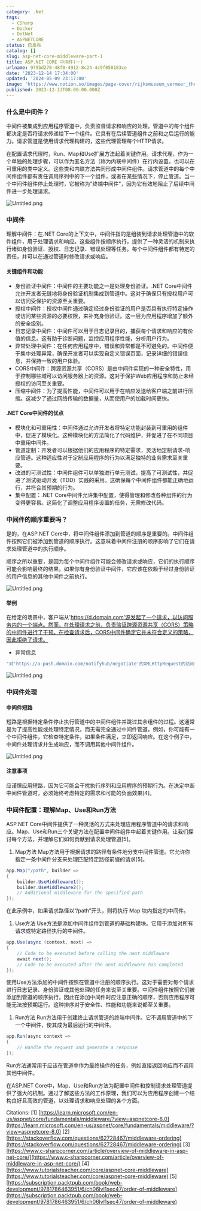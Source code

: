 ```yaml
---
category: .Net
tags:
  - CSharp
  - Docker
  - DotNet
  - ASPNETCORE
status: 已发布
catalog: []
slug: asp-net-core-middleware-part-1
title: ASP.NET CORE 中间件(一)
urlname: 979bd270-48f0-4912-8c24-4c9f050183ce
date: '2023-12-14 17:34:00'
updated: '2024-05-09 23:17:00'
image: 'https://www.notion.so/images/page-cover/rijksmuseum_vermeer_the_milkmaid.jpg'
published: 2023-12-13T08:00:00.000Z
---
```


### 什么是中间件？


中间件被集成到应用程序管道中，负责监督请求和响应的处理。管道中的每个组件都决定是否将请求传递给下一个组件。它具有在后续管道组件之前和之后运行的能力。请求管道是使用请求代理构建的，这些代理管理每个HTTP请求。


在配置请求代理时，Run、Map和Use扩展方法起着关键作用。请求代理，作为一个单独的处理步骤，可以作为匿名方法（称为内联中间件）在行内设置，也可以在可重用的类中定义。这些类和内联方法共同形成中间件组件。请求管道中的每个中间件组件都有责任调用序列中的下一个组件，或者在某些情况下，停止管道。当一个中间件组件停止处理时，它被称为"终端中间件"，因为它有效地阻止了后续中间件进一步处理请求。


![Untitled.png](https://prod-files-secure.s3.us-west-2.amazonaws.com/5d24fe63-e567-4804-86f9-9fdc62e13082/da807807-d02d-4fa1-86b6-db45e4678714/Untitled.png?X-Amz-Algorithm=AWS4-HMAC-SHA256&X-Amz-Content-Sha256=UNSIGNED-PAYLOAD&X-Amz-Credential=ASIAZI2LB466RS4ZM66Y%2F20250331%2Fus-west-2%2Fs3%2Faws4_request&X-Amz-Date=20250331T213430Z&X-Amz-Expires=3600&X-Amz-Security-Token=IQoJb3JpZ2luX2VjEEIaCXVzLXdlc3QtMiJHMEUCIChcz6tYF%2FJ9Pv41JFHY77VGjJF6g%2FuyeFhY8YctESXZAiEAjdMTSv1DbQsHhSczGtJ%2FUXfFL4PcrDPi6zSZvHblLhsqiAQIq%2F%2F%2F%2F%2F%2F%2F%2F%2F%2F%2FARAAGgw2Mzc0MjMxODM4MDUiDJjiDHcFJNuLcguqHircAw4hUS4qijiIcG2MsU9dTm2oeVZPlPBda3M2JrjgntxonGtNKsoc02hbzv%2BM31k%2BVeRVvT2i%2F6lkobUYC0toPLw4TiTM2s3ZP2BlDnNgsvH6OjTD0L4%2BIP8y4p%2Fz%2FhZx33Y1Hz%2FQeHB3TV0jexciOxfRLOJueDn779MWeG42Q7AHOg92cya%2FqXA3DtiiwhFl6GpS2bzgbKrnYpPhUX66bepHUExJSxm8gcbMccPSoA06gPkm6luqmbW4PH4xW7t84PLzipRl%2BwevQMSSaalk7R2QBrGNearpubLjBSZfP3YNj%2Ff2bSLfuRuUCWd8D7fulN8EzJfYMtmJzDV7usycZbyvy75oDBpBMN8anPZK0FImM9dSE7gfMfjCAh9pKR4HRiCwlCjkgUtQqpZYvu1FxZcN%2FPmEwnUoGylmKsIZt0zEYpo%2BxYYhJjr4JHU65Cv6UfSXc3gf7aXz645D5lFcpchFYLtzNUh%2F72dNANjKnl0x7ZSIShS%2BNIdA9kpC5pvKEs9AUrrfRS7Uy401MaLwv9nVs1M7EfVDpv74Uu0%2FxhBNDkKpx%2BTF2sWCF9gbDs3BvWksFLWu5XFZAjeCP1xVx4lwco96sgb%2BSKKkH0X7RGZ9qT9i7uSaDI%2BCAX3BMN61q78GOqUBlefqEoEzjtpphDDyoFW%2FoXbarnzoJl%2BJQFUmqvYgsbfgApnXVVyutLZRLdsBTqGor%2F7Pt6PyEVbkPSg5HstsRiYrxPmCJzIRpOdDFrkOj3hRxQNtzcGlTwZ1SGAyw6Xjz47afSztl91CLSIEkoP2HZqaEJ8ztTHivph390nNy98pdEfDMywxIPoxu5fsjF%2BMsXiE6WL7acJw3O0KKiM6mQxPwRQc&X-Amz-Signature=b7aa626ae39f261a636f8522c474ddfd8704496e65929bd9e8eda0dc16c04e3a&X-Amz-SignedHeaders=host&x-id=GetObject)


### 中间件


理解中间件：在.NET Core的上下文中，中间件指的是组装到请求处理管道中的软件组件，用于处理请求和响应。这些组件按顺序执行，提供了一种灵活的机制来执行诸如身份验证、授权、日志记录、错误处理等任务。每个中间件组件都有特定的责任，并可以在通过管道时修改请求或响应。


#### 关键组件和功能

- 身份验证中间件：中间件的主要功能之一是处理身份验证。.NET Core中间件允许开发者无缝地将身份验证机制集成到管道中。这对于确保只有授权用户可以访问受保护的资源至关重要。
- 授权中间件：授权中间件通过确定经过身份验证的用户是否具有执行特定操作或访问某些资源的必要权限，来补充身份验证。这一层为应用程序增加了额外的安全级别。
- 日志记录中间件：中间件可以用于日志记录目的，捕获每个请求和响应的有价值的信息。这有助于诊断问题，监控应用程序性能，分析用户行为。
- 异常处理中间件：在任何应用程序中，错误和异常都是不可避免的。中间件便于集中处理异常，确保开发者可以实现自定义错误页面，记录详细的错误信息，并保持一致的用户体验。
- CORS中间件：跨源资源共享（CORS）是由中间件实现的一种安全特性，用于控制哪些域可以访问服务器上的资源。这对于保护Web应用程序和防止未经授权的访问至关重要。
- 压缩中间件：为了提高性能，中间件可以用于在响应发送给客户端之前进行压缩。这减少了通过网络传输的数据量，从而使用户的加载时间更快。

#### .NET Core中间件的优点

- 模块化和可重用性：中间件通过允许开发者将特定功能封装到可重用的组件中，促进了模块化。这种模块化的方法简化了代码维护，并促进了在不同项目中重用中间件。
- 管道定制：开发者可以根据他们的应用程序的特定需求，灵活地定制请求-响应管道。这种适应性对于定制应用程序的行为以满足独特的业务需求至关重要。
- 改进的可测试性：中间件组件可以单独进行单元测试，提高了可测试性，并促进了测试驱动开发（TDD）实践的采用。这确保每个中间件组件都能正确地运行，并符合其预期的行为。
- 集中配置：.NET Core中间件允许集中配置，使得管理和修改各种组件的行为变得更容易。这简化了调整应用程序设置的任务，无需修改代码。

### 中间件的顺序重要吗？


是的，在ASP.NET Core中，将中间件组件添加到管道的顺序是重要的。中间件组件按照它们被添加到管道的顺序执行。这意味着中间件注册的顺序影响了它们在请求处理管道中的执行顺序。


顺序之所以重要，是因为每个中间件组件可能会修改请求或响应，它们的执行顺序可能会影响最终的结果。如果你有身份验证中间件，它应该在依赖于经过身份验证的用户信息的其他中间件之前执行。


![Untitled.png](https://prod-files-secure.s3.us-west-2.amazonaws.com/5d24fe63-e567-4804-86f9-9fdc62e13082/24f795a2-1c5a-4a6b-a0d8-2afb160076f1/Untitled.png?X-Amz-Algorithm=AWS4-HMAC-SHA256&X-Amz-Content-Sha256=UNSIGNED-PAYLOAD&X-Amz-Credential=ASIAZI2LB466RS4ZM66Y%2F20250331%2Fus-west-2%2Fs3%2Faws4_request&X-Amz-Date=20250331T213430Z&X-Amz-Expires=3600&X-Amz-Security-Token=IQoJb3JpZ2luX2VjEEIaCXVzLXdlc3QtMiJHMEUCIChcz6tYF%2FJ9Pv41JFHY77VGjJF6g%2FuyeFhY8YctESXZAiEAjdMTSv1DbQsHhSczGtJ%2FUXfFL4PcrDPi6zSZvHblLhsqiAQIq%2F%2F%2F%2F%2F%2F%2F%2F%2F%2F%2FARAAGgw2Mzc0MjMxODM4MDUiDJjiDHcFJNuLcguqHircAw4hUS4qijiIcG2MsU9dTm2oeVZPlPBda3M2JrjgntxonGtNKsoc02hbzv%2BM31k%2BVeRVvT2i%2F6lkobUYC0toPLw4TiTM2s3ZP2BlDnNgsvH6OjTD0L4%2BIP8y4p%2Fz%2FhZx33Y1Hz%2FQeHB3TV0jexciOxfRLOJueDn779MWeG42Q7AHOg92cya%2FqXA3DtiiwhFl6GpS2bzgbKrnYpPhUX66bepHUExJSxm8gcbMccPSoA06gPkm6luqmbW4PH4xW7t84PLzipRl%2BwevQMSSaalk7R2QBrGNearpubLjBSZfP3YNj%2Ff2bSLfuRuUCWd8D7fulN8EzJfYMtmJzDV7usycZbyvy75oDBpBMN8anPZK0FImM9dSE7gfMfjCAh9pKR4HRiCwlCjkgUtQqpZYvu1FxZcN%2FPmEwnUoGylmKsIZt0zEYpo%2BxYYhJjr4JHU65Cv6UfSXc3gf7aXz645D5lFcpchFYLtzNUh%2F72dNANjKnl0x7ZSIShS%2BNIdA9kpC5pvKEs9AUrrfRS7Uy401MaLwv9nVs1M7EfVDpv74Uu0%2FxhBNDkKpx%2BTF2sWCF9gbDs3BvWksFLWu5XFZAjeCP1xVx4lwco96sgb%2BSKKkH0X7RGZ9qT9i7uSaDI%2BCAX3BMN61q78GOqUBlefqEoEzjtpphDDyoFW%2FoXbarnzoJl%2BJQFUmqvYgsbfgApnXVVyutLZRLdsBTqGor%2F7Pt6PyEVbkPSg5HstsRiYrxPmCJzIRpOdDFrkOj3hRxQNtzcGlTwZ1SGAyw6Xjz47afSztl91CLSIEkoP2HZqaEJ8ztTHivph390nNy98pdEfDMywxIPoxu5fsjF%2BMsXiE6WL7acJw3O0KKiM6mQxPwRQc&X-Amz-Signature=334954a0ad49c069b6d608f081f0fe0954af4321d407011ebe6ad415360326f9&X-Amz-SignedHeaders=host&x-id=GetObject)


#### 举例


在给定的场景中，客户端从'https://d.domain.com'源发起了一个请求，以访问服务内的一个端点。然而，在处理请求之前，负责验证跨源资源共享（CORS）策略的中间件进行了干预。在检查请求后，CORS中间件确定它并未符合定义的策略，因此拒绝了请求。

- 异常信息

```c#
"对'https://a-push.domain.com/notifyhub/negotiate'的XMLHttpRequest的访问，源自'https://d.domain.com'，已被CORS策略阻止：预检请求的响应未通过访问控制检查：请求的资源上没有'Access-Control-Allow-Origin'头。"[1][2][3]
```


![Untitled.png](https://prod-files-secure.s3.us-west-2.amazonaws.com/5d24fe63-e567-4804-86f9-9fdc62e13082/371d9517-dafe-4432-94b7-2d14d1593167/Untitled.png?X-Amz-Algorithm=AWS4-HMAC-SHA256&X-Amz-Content-Sha256=UNSIGNED-PAYLOAD&X-Amz-Credential=ASIAZI2LB466RS4ZM66Y%2F20250331%2Fus-west-2%2Fs3%2Faws4_request&X-Amz-Date=20250331T213430Z&X-Amz-Expires=3600&X-Amz-Security-Token=IQoJb3JpZ2luX2VjEEIaCXVzLXdlc3QtMiJHMEUCIChcz6tYF%2FJ9Pv41JFHY77VGjJF6g%2FuyeFhY8YctESXZAiEAjdMTSv1DbQsHhSczGtJ%2FUXfFL4PcrDPi6zSZvHblLhsqiAQIq%2F%2F%2F%2F%2F%2F%2F%2F%2F%2F%2FARAAGgw2Mzc0MjMxODM4MDUiDJjiDHcFJNuLcguqHircAw4hUS4qijiIcG2MsU9dTm2oeVZPlPBda3M2JrjgntxonGtNKsoc02hbzv%2BM31k%2BVeRVvT2i%2F6lkobUYC0toPLw4TiTM2s3ZP2BlDnNgsvH6OjTD0L4%2BIP8y4p%2Fz%2FhZx33Y1Hz%2FQeHB3TV0jexciOxfRLOJueDn779MWeG42Q7AHOg92cya%2FqXA3DtiiwhFl6GpS2bzgbKrnYpPhUX66bepHUExJSxm8gcbMccPSoA06gPkm6luqmbW4PH4xW7t84PLzipRl%2BwevQMSSaalk7R2QBrGNearpubLjBSZfP3YNj%2Ff2bSLfuRuUCWd8D7fulN8EzJfYMtmJzDV7usycZbyvy75oDBpBMN8anPZK0FImM9dSE7gfMfjCAh9pKR4HRiCwlCjkgUtQqpZYvu1FxZcN%2FPmEwnUoGylmKsIZt0zEYpo%2BxYYhJjr4JHU65Cv6UfSXc3gf7aXz645D5lFcpchFYLtzNUh%2F72dNANjKnl0x7ZSIShS%2BNIdA9kpC5pvKEs9AUrrfRS7Uy401MaLwv9nVs1M7EfVDpv74Uu0%2FxhBNDkKpx%2BTF2sWCF9gbDs3BvWksFLWu5XFZAjeCP1xVx4lwco96sgb%2BSKKkH0X7RGZ9qT9i7uSaDI%2BCAX3BMN61q78GOqUBlefqEoEzjtpphDDyoFW%2FoXbarnzoJl%2BJQFUmqvYgsbfgApnXVVyutLZRLdsBTqGor%2F7Pt6PyEVbkPSg5HstsRiYrxPmCJzIRpOdDFrkOj3hRxQNtzcGlTwZ1SGAyw6Xjz47afSztl91CLSIEkoP2HZqaEJ8ztTHivph390nNy98pdEfDMywxIPoxu5fsjF%2BMsXiE6WL7acJw3O0KKiM6mQxPwRQc&X-Amz-Signature=a840519f131d45af789c9986bfc886fe086d3a97210241982923861be9faf80a&X-Amz-SignedHeaders=host&x-id=GetObject)


### 中间件处理


#### 中间件短路
短路是根据特定条件停止执行管道中的中间件组件并跳过其余组件的过程。这通常是为了提高性能或处理特定情况，而无需完全通过中间件管道。例如，你可能有一个中间件组件，它检查特定条件，如果条件满足，立即返回响应。在这个例子中，中间件处理请求并生成响应，而不调用其他中间件组件。


![Untitled.png](https://prod-files-secure.s3.us-west-2.amazonaws.com/5d24fe63-e567-4804-86f9-9fdc62e13082/e8a1d943-cb51-4723-936e-23c6af2fb0f9/Untitled.png?X-Amz-Algorithm=AWS4-HMAC-SHA256&X-Amz-Content-Sha256=UNSIGNED-PAYLOAD&X-Amz-Credential=ASIAZI2LB466RS4ZM66Y%2F20250331%2Fus-west-2%2Fs3%2Faws4_request&X-Amz-Date=20250331T213430Z&X-Amz-Expires=3600&X-Amz-Security-Token=IQoJb3JpZ2luX2VjEEIaCXVzLXdlc3QtMiJHMEUCIChcz6tYF%2FJ9Pv41JFHY77VGjJF6g%2FuyeFhY8YctESXZAiEAjdMTSv1DbQsHhSczGtJ%2FUXfFL4PcrDPi6zSZvHblLhsqiAQIq%2F%2F%2F%2F%2F%2F%2F%2F%2F%2F%2FARAAGgw2Mzc0MjMxODM4MDUiDJjiDHcFJNuLcguqHircAw4hUS4qijiIcG2MsU9dTm2oeVZPlPBda3M2JrjgntxonGtNKsoc02hbzv%2BM31k%2BVeRVvT2i%2F6lkobUYC0toPLw4TiTM2s3ZP2BlDnNgsvH6OjTD0L4%2BIP8y4p%2Fz%2FhZx33Y1Hz%2FQeHB3TV0jexciOxfRLOJueDn779MWeG42Q7AHOg92cya%2FqXA3DtiiwhFl6GpS2bzgbKrnYpPhUX66bepHUExJSxm8gcbMccPSoA06gPkm6luqmbW4PH4xW7t84PLzipRl%2BwevQMSSaalk7R2QBrGNearpubLjBSZfP3YNj%2Ff2bSLfuRuUCWd8D7fulN8EzJfYMtmJzDV7usycZbyvy75oDBpBMN8anPZK0FImM9dSE7gfMfjCAh9pKR4HRiCwlCjkgUtQqpZYvu1FxZcN%2FPmEwnUoGylmKsIZt0zEYpo%2BxYYhJjr4JHU65Cv6UfSXc3gf7aXz645D5lFcpchFYLtzNUh%2F72dNANjKnl0x7ZSIShS%2BNIdA9kpC5pvKEs9AUrrfRS7Uy401MaLwv9nVs1M7EfVDpv74Uu0%2FxhBNDkKpx%2BTF2sWCF9gbDs3BvWksFLWu5XFZAjeCP1xVx4lwco96sgb%2BSKKkH0X7RGZ9qT9i7uSaDI%2BCAX3BMN61q78GOqUBlefqEoEzjtpphDDyoFW%2FoXbarnzoJl%2BJQFUmqvYgsbfgApnXVVyutLZRLdsBTqGor%2F7Pt6PyEVbkPSg5HstsRiYrxPmCJzIRpOdDFrkOj3hRxQNtzcGlTwZ1SGAyw6Xjz47afSztl91CLSIEkoP2HZqaEJ8ztTHivph390nNy98pdEfDMywxIPoxu5fsjF%2BMsXiE6WL7acJw3O0KKiM6mQxPwRQc&X-Amz-Signature=48a118a6693f4944e132e50b5d6212785ab5dfa45a9ca2ea6ac2fe683586032b&X-Amz-SignedHeaders=host&x-id=GetObject)


#### 注意事项


应谨慎应用短路，因为它可能会干扰执行序列和应用程序的预期行为。在决定中断中间件管道时，必须始终考虑特定的需求和可能的负面效果[4]。


### 中间件配置：理解Map、Use和Run方法


ASP.NET Core中间件提供了一种灵活的方式来处理应用程序管道中的请求和响应。Map、Use和Run三个关键方法在配置中间件组件中起着关键作用。让我们探讨每个方法，并理解它们如何贡献到请求处理管道[5]。

1. Map方法
Map方法用于根据请求的路径有条件地分支中间件管道。它允许你指定一条中间件分支来处理匹配特定路径前缀的请求[5]。

```c#
app.Map("/path", builder =>
{
    builder.UseMiddleware1();
    builder.UseMiddleware2();
    // Additional middleware for the specified path
});
```


在此示例中，如果请求路径以“/path”开头，则将执行 Map 块内指定的中间件。

1. Use方法
Use方法是添加中间件组件到管道的基础构建块。它用于添加对所有请求或特定路径执行的中间件。

```c#
app.Use(async (context, next) =>
{
    // Code to be executed before calling the next middleware
    await next();
    // Code to be executed after the next middleware has completed
});
```


使用Use方法添加的中间件按照在管道中注册的顺序执行。这对于需要对每个请求进行日志记录、身份验证或其他处理的任务来说至关重要。中间件组件按照它们被添加到管道的顺序执行，因此在添加中间件时应注意正确的顺序，否则应用程序可能无法按预期运行。这种排序对于安全性、性能和功能来说都至关重要。

1. Run方法
Run方法用于创建终止请求管道的终端中间件。它不调用管道中的下一个中间件，使其成为最后运行的中间件。

```c#
app.Run(async context =>
{
    // Handle the request and generate a response
});
```


Run方法通常用于应该在管道中作为最终操作的任务，例如直接返回响应而不调用其他中间件。


在ASP.NET Core中，Map、Use和Run方法为配置中间件和控制请求处理管道提供了强大的机制。通过了解这些方法的工作原理，我们可以为应用程序创建一个结构良好且高效的管道，以处理请求和响应处理的各个方面。


Citations:
[1] [https://learn.microsoft.com/en-us/aspnet/core/fundamentals/middleware/?view=aspnetcore-8.0](https://learn.microsoft.com/en-us/aspnet/core/fundamentals/middleware/?view=aspnetcore-8.0)
[2] [https://stackoverflow.com/questions/62728467/middleware-ordering](https://stackoverflow.com/questions/62728467/middleware-ordering)
[3] [https://www.c-sharpcorner.com/article/overview-of-middleware-in-asp-net-core/](https://www.c-sharpcorner.com/article/overview-of-middleware-in-asp-net-core/)
[4] [https://www.tutorialsteacher.com/core/aspnet-core-middleware](https://www.tutorialsteacher.com/core/aspnet-core-middleware)
[5] [https://subscription.packtpub.com/book/web-development/9781786463951/6/ch06lvl1sec47/order-of-middleware](https://subscription.packtpub.com/book/web-development/9781786463951/6/ch06lvl1sec47/order-of-middleware)

